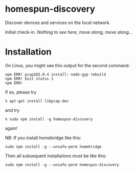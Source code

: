 # homespun-discovery
Discover devices and services on the local network.

Initial check-in. _Nothing to see here, move along, move along..._

# Installation

On Linux, you might see this output for the second command:

    npm ERR! pcap2@3.0.4 install: node-gyp rebuild
    npm ERR! Exit status 1
    npm ERR!

If so, please try

    % apt-get install libpcap-dev

and try

    % sudo npm install -g homespun-discovery

again!

NB: If you install homebridge like this:

    sudo npm install -g --unsafe-perm homebridge

Then all subsequent installations must be like this:

    sudo npm install -g --unsafe-perm homespun-discovery
